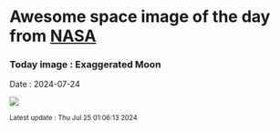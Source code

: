 
# Awesome space image of the day from [NASA](https://api.nasa.gov/)

### Today image : Exaggerated Moon
Date : 2024-07-24

![](https://apod.nasa.gov/apod/image/2407/ExaggeratedMoon_Ibatulin_960.jpg)

<small>Latest update : Thu Jul 25 01:06:13 2024</small>
        